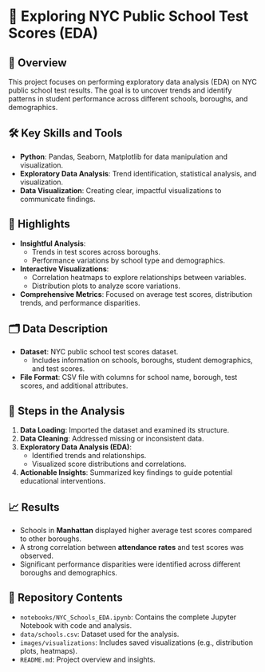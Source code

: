 # 🏫 Exploring NYC Public School Test Scores (EDA)

## 📜 Overview
This project focuses on performing exploratory data analysis (EDA) on NYC public school test results. The goal is to uncover trends and identify patterns in student performance across different schools, boroughs, and demographics.

## 🛠️ **Key Skills and Tools**
- **Python**: Pandas, Seaborn, Matplotlib for data manipulation and visualization.
- **Exploratory Data Analysis**: Trend identification, statistical analysis, and visualization.
- **Data Visualization**: Creating clear, impactful visualizations to communicate findings.

## 🔑 **Highlights**
- **Insightful Analysis**: 
  - Trends in test scores across boroughs.
  - Performance variations by school type and demographics.
- **Interactive Visualizations**: 
  - Correlation heatmaps to explore relationships between variables.
  - Distribution plots to analyze score variations.
- **Comprehensive Metrics**: Focused on average test scores, distribution trends, and performance disparities.

## 🗂️ **Data Description**
- **Dataset**: NYC public school test scores dataset.
  - Includes information on schools, boroughs, student demographics, and test scores.
- **File Format**: CSV file with columns for school name, borough, test scores, and additional attributes.

## 🧰 **Steps in the Analysis**
1. **Data Loading**: Imported the dataset and examined its structure.
2. **Data Cleaning**: Addressed missing or inconsistent data.
3. **Exploratory Data Analysis (EDA)**:
   - Identified trends and relationships.
   - Visualized score distributions and correlations.
4. **Actionable Insights**: Summarized key findings to guide potential educational interventions.

## 📈 **Results**
- Schools in **Manhattan** displayed higher average test scores compared to other boroughs.
- A strong correlation between **attendance rates** and test scores was observed.
- Significant performance disparities were identified across different boroughs and demographics.

## 📂 **Repository Contents**
- `notebooks/NYC_Schools_EDA.ipynb`: Contains the complete Jupyter Notebook with code and analysis.
- `data/schools.csv`: Dataset used for the analysis.
- `images/visualizations`: Includes saved visualizations (e.g., distribution plots, heatmaps).
- `README.md`: Project overview and insights.
